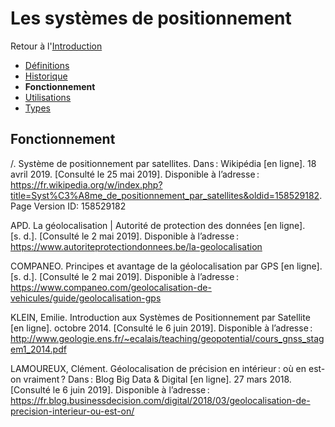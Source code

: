 # Les systèmes de positionnement 

Retour à l'[Introduction](Introduction.md)
- [Définitions](Définitions.md)
- [Historique](Historique.md) 
- **Fonctionnement**
- [Utilisations](Utilisations.md) 
- [Types](Types.md) 


## Fonctionnement

/. Système de positionnement par satellites. Dans : Wikipédia [en ligne]. 18 avril 2019. [Consulté le 25 mai 2019]. Disponible à l’adresse : https://fr.wikipedia.org/w/index.php?title=Syst%C3%A8me_de_positionnement_par_satellites&oldid=158529182. Page Version ID: 158529182

APD. La géolocalisation | Autorité de protection des données [en ligne]. [s. d.]. [Consulté le 2 mai 2019]. Disponible à l’adresse : https://www.autoriteprotectiondonnees.be/la-geolocalisation

COMPANEO. Principes et avantage de la géolocalisation par GPS [en ligne]. [s. d.]. [Consulté le 2 mai 2019]. Disponible à l’adresse : https://www.companeo.com/geolocalisation-de-vehicules/guide/geolocalisation-gps


KLEIN, Emilie. Introduction aux Systèmes de Positionnement par Satellite [en ligne]. octobre 2014. [Consulté le 6 juin 2019]. Disponible à l’adresse : http://www.geologie.ens.fr/~ecalais/teaching/geopotential/cours_gnss_stagem1_2014.pdf

LAMOUREUX, Clément. Géolocalisation de précision en intérieur : où en est-on vraiment ? Dans : Blog Big Data & Digital [en ligne]. 27 mars 2018. [Consulté le 6 juin 2019]. Disponible à l’adresse : https://fr.blog.businessdecision.com/digital/2018/03/geolocalisation-de-precision-interieur-ou-est-on/
